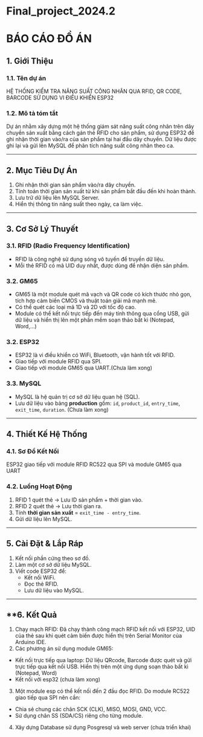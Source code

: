 # Final_project_2024.2
# BÁO CÁO ĐỒ ÁN

## **1. Giới Thiệu**
### **1.1. Tên dự án**
HỆ THỐNG KIỂM TRA NĂNG SUẤT CÔNG NHÂN QUA RFID, QR CODE, BARCODE SỬ DỤNG VI ĐIỀU KHIỂN ESP32

### **1.2. Mô tả tóm tắt**
Dự án nhằm xây dựng một hệ thống giám sát năng suất công nhân trên dây chuyền sản xuất bằng cách gán thẻ RFID cho sản phẩm, sử dụng ESP32 để ghi nhận thời gian vào/ra của sản phẩm tại hai đầu dây chuyền. Dữ liệu được ghi lại và gửi lên MySQL để phân tích năng suất công nhân theo ca.

---
## **2. Mục Tiêu Dự Án**
1. Ghi nhận thời gian sản phẩm vào/ra dây chuyền.
2. Tính toán thời gian sản xuất từ khi sản phẩm bắt đầu đến khi hoàn thành.
3. Lưu trữ dữ liệu lên MySQL Server.
4. Hiển thị thông tin năng suất theo ngày, ca làm việc.

---
## **3. Cơ Sở Lý Thuyết**
### **3.1. RFID (Radio Frequency Identification)**
- RFID là công nghệ sử dụng sóng vô tuyến để truyền dữ liệu.
- Mỗi thẻ RFID có mã UID duy nhất, được dùng để nhận diện sản phẩm.
### **3.2. GM65**
- GM65 là một module quét mã vạch và QR code có kích thước nhỏ gọn, tích hợp cảm biến CMOS và thuật toán giải mã mạnh mẽ.
- Có thể quét các loại mã 1D và 2D với tốc độ cao.
- Module có thể kết nối trực tiếp đến máy tính thông qua cổng USB, gửi dữ liệu và hiển thị lên một phần mềm soạn thảo bất kì (Notepad, Word,...)
### **3.2. ESP32**
- ESP32 là vi điều khiển có WiFi, Bluetooth, vận hành tốt với RFID.
- Giao tiếp với module RFID qua SPI.
- Giao tiếp với module GM65 qua UART.(Chưa làm xong)

### **3.3. MySQL**
- MySQL là hệ quản trị cơ sở dữ liệu quan hệ (SQL).
- Lưu dữ liệu vào bảng **production** gồm: `id`, `product_id`, `entry_time`, `exit_time`, `duration`. (Chưa làm xong)

---
## **4. Thiết Kế Hệ Thống**
### **4.1. Sơ Đồ Kết Nối**
ESP32 giao tiếp với module RFID RC522 qua SPI và module GM65 qua UART

### **4.2. Luồng Hoạt Động**
1. RFID 1 quét thẻ → Lưu ID sản phẩm + thời gian vào.
2. RFID 2 quét thẻ → Lưu thời gian ra.
3. Tính **thời gian sản xuất** = `exit_time - entry_time`.
4. Gửi dữ liệu lên MySQL.

---
## **5. Cài Đặt & Lắp Ráp**
1. Kết nối phần cứng theo sơ đồ.
2. Làm một cơ sở dữ liệu MySQL.
3. Viết code ESP32 để:
   - Kết nối WiFi.
   - Đọc thẻ RFID.
   - Lưu dữ liệu vào MySQL.

---
## **6. Kết Quả
1. Chạy mạch RFID: Đã chạy thành công mạch RFID kết nối với ESP32, UID của thẻ sau khi quét cảm biến được hiển thị trên Serial Monitor của Arduino IDE.
2. Các phương án sử dụng module GM65:
  - Kết nối trực tiếp qua laptop: Dữ liệu QRcode, Barcode được quét và gửi trực tiếp qua kết nối USB. Hiển thị trên một ứng dụng soạn thảo bất kì (Notepad, Word)
  - Kết nối với esp32 (chưa làm xong)
3. Một module esp có thể kết nối đến 2 đầu đọc RFID. Do module RC522 giao tiếp qua SPI nên cần:
  - Chia sẻ chung các chân SCK (CLK), MISO, MOSI, GND, VCC.
  - Sử dụng chân SS (SDA/CS) riêng cho từng module.
4. Xây dựng Database sử dụng Posgresql và web server (chưa triển khai)
